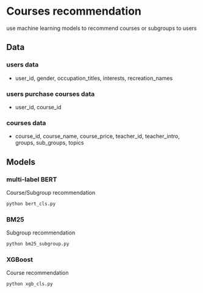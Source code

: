 # Courses recommendation
use machine learning models to recommend courses or subgroups to users

## Data
### users data
- user_id, gender, occupation_titles, interests, recreation_names
### users purchase courses data
- user_id, course_id
### courses data
- course_id, course_name, course_price, teacher_id, teacher_intro, groups, sub_groups, topics

## Models
### multi-label BERT
Course/Subgroup recommendation
```python
python bert_cls.py
```
### BM25
Subgroup recommendation
```python
python bm25_subgroup.py
```

### XGBoost
Course recommendation
```python
python xgb_cls.py
```
